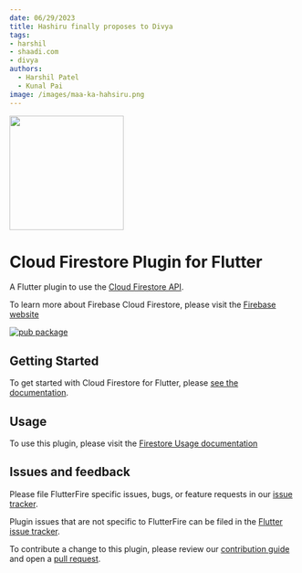 ```yaml
---
date: 06/29/2023
title: Hashiru finally proposes to Divya
tags:
- harshil
- shaadi.com
- divya
authors:
  - Harshil Patel
  - Kunal Pai
image: /images/maa-ka-hahsiru.png
---
```

[<img src="https://raw.githubusercontent.com/firebase/flutterfire/master/resources/flutter_favorite.png" width="200" />](https://flutter.dev/docs/development/packages-and-plugins/favorites)

# Cloud Firestore Plugin for Flutter

A Flutter plugin to use the [Cloud Firestore API](https://firebase.google.com/docs/firestore/).

To learn more about Firebase Cloud Firestore, please visit the [Firebase website](https://firebase.google.com/products/firestore)

[![pub package](https://img.shields.io/pub/v/cloud_firestore.svg)](https://pub.dev/packages/cloud_firestore)

## Getting Started

To get started with Cloud Firestore for Flutter, please [see the documentation](https://firebase.flutter.dev/docs/firestore/overview).

## Usage

To use this plugin, please visit the [Firestore Usage documentation](https://firebase.flutter.dev/docs/firestore/usage)

## Issues and feedback

Please file FlutterFire specific issues, bugs, or feature requests in our [issue tracker](https://github.com/firebase/flutterfire/issues/new).

Plugin issues that are not specific to FlutterFire can be filed in the [Flutter issue tracker](https://github.com/flutter/flutter/issues/new).

To contribute a change to this plugin,
please review our [contribution guide](https://github.com/firebase/flutterfire/blob/master/CONTRIBUTING.md)
and open a [pull request](https://github.com/firebase/flutterfire/pulls).